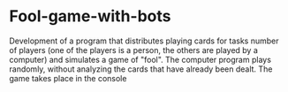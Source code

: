 # Fool-game-with-bots
Development of a program that distributes playing cards for tasks number of players (one of the players is a person, the others are played by a computer) and simulates a game of "fool". The computer program plays randomly, without analyzing the cards that have already been dealt. The game takes place in the console
